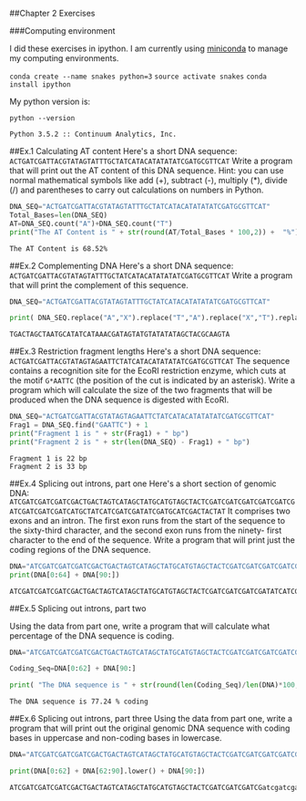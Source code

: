 ##Chapter 2 Exercises

###Computing environment

I did these exercises in ipython.  I am currently using [miniconda](http://conda.pydata.org/miniconda.html) to manage my computing environments.


`conda create --name snakes python=3`
`source activate snakes`
`conda install ipython`

My python version is:

`python --version`
```
Python 3.5.2 :: Continuum Analytics, Inc.
```


##Ex.1 Calculating AT content
Here's a short DNA sequence:
`ACTGATCGATTACGTATAGTATTTGCTATCATACATATATATCGATGCGTTCAT`
Write a program that will print out the AT content of this DNA sequence. Hint: you can use normal mathematical symbols like add (+), subtract (-), multiply (*), divide (/) and parentheses to carry out calculations on numbers in Python.

```python
DNA_SEQ="ACTGATCGATTACGTATAGTATTTGCTATCATACATATATATCGATGCGTTCAT"
Total_Bases=len(DNA_SEQ)
AT=DNA_SEQ.count("A")+DNA_SEQ.count("T")
print("The AT Content is " + str(round(AT/Total_Bases * 100,2)) +  "%")
```
```
The AT Content is 68.52%
```

##Ex.2 Complementing DNA
Here's a short DNA sequence:
 `ACTGATCGATTACGTATAGTATTTGCTATCATACATATATATCGATGCGTTCAT`
Write a program that will print the complement of this sequence.

```python
DNA_SEQ="ACTGATCGATTACGTATAGTATTTGCTATCATACATATATATCGATGCGTTCAT"

print( DNA_SEQ.replace("A","X").replace("T","A").replace("X","T").replace("G","X").replace("C","G").replace("X","C"))
```

```
TGACTAGCTAATGCATATCATAAACGATAGTATGTATATATAGCTACGCAAGTA
```

##Ex.3 Restriction fragment lengths
Here's a short DNA sequence:
`ACTGATCGATTACGTATAGTAGAATTCTATCATACATATATATCGATGCGTTCAT`
The sequence contains a recognition site for the EcoRI restriction enzyme, which cuts at the motif `G*AATTC` (the position of the cut is indicated by an asterisk). Write a program which will calculate the size of the two fragments that will be produced when the DNA sequence is digested with EcoRI.

```python
DNA_SEQ="ACTGATCGATTACGTATAGTAGAATTCTATCATACATATATATCGATGCGTTCAT"
Frag1 = DNA_SEQ.find("GAATTC") + 1
print("Fragment 1 is " + str(Frag1) + " bp")
print("Fragment 2 is " + str(len(DNA_SEQ) - Frag1) + " bp")
```
```
Fragment 1 is 22 bp
Fragment 2 is 33 bp
```

##Ex.4 Splicing out introns, part one
Here's a short section of genomic DNA:
`ATCGATCGATCGATCGACTGACTAGTCATAGCTATGCATGTAGCTACTCGATCGATCGATCGATCGATCGATCGATCGATCGATCATGCTATCATCGATCGATATCGATGCATCGACTACTAT`
It comprises two exons and an intron. The first exon runs from the start of the sequence to the sixty-third character, and the second exon runs from the ninety- first character to the end of the sequence. Write a program that will print just the coding regions of the DNA sequence.

```python
DNA="ATCGATCGATCGATCGACTGACTAGTCATAGCTATGCATGTAGCTACTCGATCGATCGATCGATCGATCGATCGATCGATCGATCATGCTATCATCGATCGATATCGATGCATCGACTACTAT"
print(DNA[0:64] + DNA[90:])
```
```
ATCGATCGATCGATCGACTGACTAGTCATAGCTATGCATGTAGCTACTCGATCGATCGATCGATATCATCGATCGATATCGATGCATCGACTACTAT
```

##Ex.5 Splicing out introns, part two

Using the data from part one, write a program that will calculate what percentage of the DNA sequence is coding.

```python
DNA="ATCGATCGATCGATCGACTGACTAGTCATAGCTATGCATGTAGCTACTCGATCGATCGATCGATCGATCGATCGATCGATCGATCATGCTATCATCGATCGATATCGATGCATCGACTACTAT"

Coding_Seq=DNA[0:62] + DNA[90:]

print( "The DNA sequence is " + str(round(len(Coding_Seq)/len(DNA)*100,2)) + " % coding")
```

```
The DNA sequence is 77.24 % coding
```

##Ex.6 Splicing out introns, part three
Using the data from part one, write a program that will print out the original genomic DNA sequence with coding bases in uppercase and non-coding bases in lowercase.

```python
DNA="ATCGATCGATCGATCGACTGACTAGTCATAGCTATGCATGTAGCTACTCGATCGATCGATCGATCGATCGATCGATCGATCGATCATGCTATCATCGATCGATATCGATGCATCGACTACTAT"

print(DNA[0:62] + DNA[62:90].lower() + DNA[90:])
```

```
ATCGATCGATCGATCGACTGACTAGTCATAGCTATGCATGTAGCTACTCGATCGATCGATCGatcgatcgatcgatcgatcgatcatgctATCATCGATCGATATCGATGCATCGACTACTAT
```
